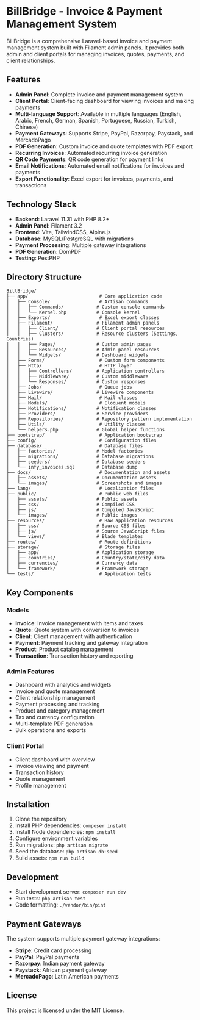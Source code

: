 # BillBridge - Invoice & Payment Management System

BillBridge is a comprehensive Laravel-based invoice and payment management system built with Filament admin panels. It provides both admin and client portals for managing invoices, quotes, payments, and client relationships.

## Features

- **Admin Panel**: Complete invoice and payment management system
- **Client Portal**: Client-facing dashboard for viewing invoices and making payments
- **Multi-language Support**: Available in multiple languages (English, Arabic, French, German, Spanish, Portuguese, Russian, Turkish, Chinese)
- **Payment Gateways**: Supports Stripe, PayPal, Razorpay, Paystack, and MercadoPago
- **PDF Generation**: Custom invoice and quote templates with PDF export
- **Recurring Invoices**: Automated recurring invoice generation
- **QR Code Payments**: QR code generation for payment links
- **Email Notifications**: Automated email notifications for invoices and payments
- **Export Functionality**: Excel export for invoices, payments, and transactions

## Technology Stack

- **Backend**: Laravel 11.31 with PHP 8.2+
- **Admin Panel**: Filament 3.2
- **Frontend**: Vite, TailwindCSS, Alpine.js
- **Database**: MySQL/PostgreSQL with migrations
- **Payment Processing**: Multiple gateway integrations
- **PDF Generation**: DomPDF
- **Testing**: PestPHP

## Directory Structure

```
BillBridge/
├── app/                          # Core application code
│   ├── Console/                  # Artisan commands
│   │   ├── Commands/            # Custom console commands
│   │   └── Kernel.php           # Console kernel
│   ├── Exports/                  # Excel export classes
│   ├── Filament/                # Filament admin panels
│   │   ├── Client/              # Client portal resources
│   │   ├── Clusters/            # Resource clusters (Settings, Countries)
│   │   ├── Pages/               # Custom admin pages
│   │   ├── Resources/           # Admin panel resources
│   │   └── Widgets/             # Dashboard widgets
│   ├── Forms/                    # Custom form components
│   ├── Http/                     # HTTP layer
│   │   ├── Controllers/         # Application controllers
│   │   ├── Middleware/          # Custom middleware
│   │   └── Responses/           # Custom responses
│   ├── Jobs/                     # Queue jobs
│   ├── Livewire/                # Livewire components
│   ├── Mail/                     # Mail classes
│   ├── Models/                   # Eloquent models
│   ├── Notifications/           # Notification classes
│   ├── Providers/               # Service providers
│   ├── Repositories/            # Repository pattern implementation
│   ├── Utils/                    # Utility classes
│   └── helpers.php              # Global helper functions
├── bootstrap/                    # Application bootstrap
├── config/                       # Configuration files
├── database/                     # Database files
│   ├── factories/               # Model factories
│   ├── migrations/              # Database migrations
│   ├── seeders/                 # Database seeders
│   └── infy_invoices.sql        # Database dump
├── docs/                         # Documentation and assets
│   ├── assets/                  # Documentation assets
│   └── images/                  # Screenshots and images
├── lang/                         # Localization files
├── public/                       # Public web files
│   ├── assets/                  # Public assets
│   ├── css/                     # Compiled CSS
│   ├── js/                      # Compiled JavaScript
│   └── images/                  # Public images
├── resources/                    # Raw application resources
│   ├── css/                     # Source CSS files
│   ├── js/                      # Source JavaScript files
│   └── views/                   # Blade templates
├── routes/                       # Route definitions
├── storage/                      # Storage files
│   ├── app/                     # Application storage
│   ├── countries/               # Country/state/city data
│   ├── currencies/              # Currency data
│   └── framework/               # Framework storage
└── tests/                        # Application tests
```

## Key Components

### Models
- **Invoice**: Invoice management with items and taxes
- **Quote**: Quote system with conversion to invoices
- **Client**: Client management with authentication
- **Payment**: Payment tracking and gateway integration
- **Product**: Product catalog management
- **Transaction**: Transaction history and reporting

### Admin Features
- Dashboard with analytics and widgets
- Invoice and quote management
- Client relationship management
- Payment processing and tracking
- Product and category management
- Tax and currency configuration
- Multi-template PDF generation
- Bulk operations and exports

### Client Portal
- Client dashboard with overview
- Invoice viewing and payment
- Transaction history
- Quote management
- Profile management

## Installation

1. Clone the repository
2. Install PHP dependencies: `composer install`
3. Install Node dependencies: `npm install`
4. Configure environment variables
5. Run migrations: `php artisan migrate`
6. Seed the database: `php artisan db:seed`
7. Build assets: `npm run build`

## Development

- Start development server: `composer run dev`
- Run tests: `php artisan test`
- Code formatting: `./vendor/bin/pint`

## Payment Gateways

The system supports multiple payment gateway integrations:
- **Stripe**: Credit card processing
- **PayPal**: PayPal payments
- **Razorpay**: Indian payment gateway
- **Paystack**: African payment gateway
- **MercadoPago**: Latin American payments

## License

This project is licensed under the MIT License.
